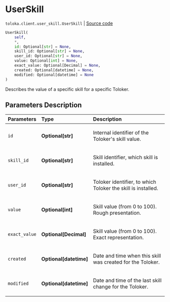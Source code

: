 # UserSkill
`toloka.client.user_skill.UserSkill` | [Source code](https://github.com/Toloka/toloka-kit/blob/v1.2.0.post1/src/client/user_skill.py#L29)

```python
UserSkill(
    self,
    *,
    id: Optional[str] = None,
    skill_id: Optional[str] = None,
    user_id: Optional[str] = None,
    value: Optional[int] = None,
    exact_value: Optional[Decimal] = None,
    created: Optional[datetime] = None,
    modified: Optional[datetime] = None
)
```

Describes the value of a specific skill for a specific Toloker.

## Parameters Description

| Parameters | Type | Description |
| :----------| :----| :-----------|
`id`|**Optional\[str\]**|<p>Internal identifier of the Toloker&#x27;s skill value.</p>
`skill_id`|**Optional\[str\]**|<p>Skill identifier, which skill is installed.</p>
`user_id`|**Optional\[str\]**|<p>Toloker identifier, to which Toloker the skill is installed.</p>
`value`|**Optional\[int\]**|<p>Skill value (from 0 to 100). Rough presentation.</p>
`exact_value`|**Optional\[Decimal\]**|<p>Skill value (from 0 to 100). Exact representation.</p>
`created`|**Optional\[datetime\]**|<p>Date and time when this skill was created for the Toloker.</p>
`modified`|**Optional\[datetime\]**|<p>Date and time of the last skill change for the Toloker.</p>

